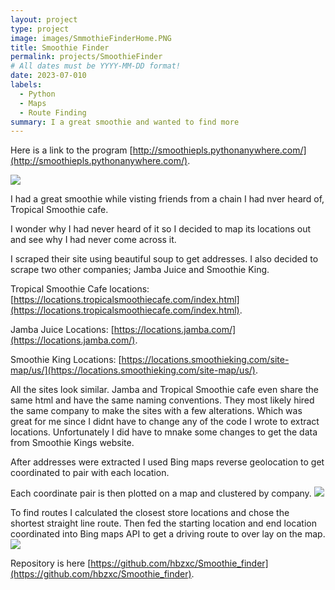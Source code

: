 ```yaml
---
layout: project
type: project
image: images/SmmothieFinderHome.PNG
title: Smoothie Finder
permalink: projects/SmoothieFinder
# All dates must be YYYY-MM-DD format!
date: 2023-07-010
labels:
  - Python
  - Maps
  - Route Finding
summary: I a great smoothie and wanted to find more
---
```


Here is a link to the program [http://smoothiepls.pythonanywhere.com/](http://smoothiepls.pythonanywhere.com/).

<img class="ui image" src="{{ site.baseurl }}/images/SmoothieFinderHome.PNG">

I had a great smoothie while visting friends from a chain I had nver heard of, Tropical Smoothie cafe.

I wonder why I had never heard of it so I decided to map its locations out and see why I had never come across it.

I scraped their site using beautiful soup to get addresses. I also decided to scrape two other companies; Jamba Juice and  Smoothie King.

Tropical Smoothie Cafe locations: [https://locations.tropicalsmoothiecafe.com/index.html](https://locations.tropicalsmoothiecafe.com/index.html).

Jamba Juice Locations: [https://locations.jamba.com/](https://locations.jamba.com/).

Smoothie King Locations: [https://locations.smoothieking.com/site-map/us/](https://locations.smoothieking.com/site-map/us/).

All the sites look similar. Jamba and Tropical Smoothie cafe even share the same html and have the same naming conventions. They most likely hired the same company to make the sites with a few alterations.
Which was great for me since I didnt have to change any of the code I wrote to extract locations. Unfortunately I did have to mnake some changes to get the data from Smoothie Kings website.

After addresses were extracted I used Bing maps reverse geolocation to get coordinated to pair with each location.

Each coordinate pair is then plotted on a map and clustered by company.
<img class="ui image" src="{{ site.baseurl }}/images/clusterExample.PNG">

To find routes I calculated the closest store locations and chose the shortest straight line route. Then fed the starting location and end location coordinated into Bing maps API to get a driving route to over lay on the map.
<img class="ui image" src="{{ site.baseurl }}/images/driving_route_example.PNG">

Repository is here [https://github.com/hbzxc/Smoothie_finder](https://github.com/hbzxc/Smoothie_finder).


